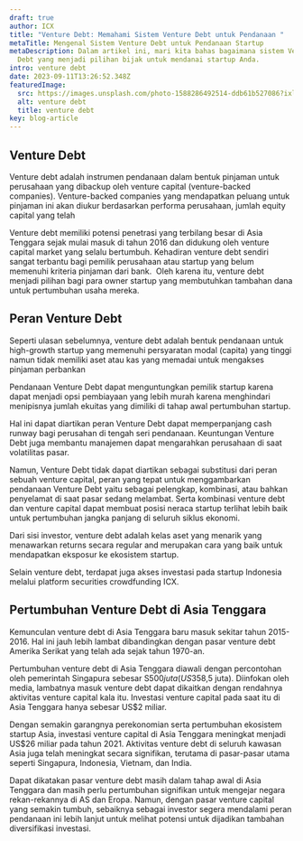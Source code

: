 ```yaml
---
draft: true
author: ICX
title: "Venture Debt: Memahami Sistem Venture Debt untuk Pendanaan "
metaTitle: Mengenal Sistem Venture Debt untuk Pendanaan Startup
metaDescription: Dalam artikel ini, mari kita bahas bagaimana sistem Venture
  Debt yang menjadi pilihan bijak untuk mendanai startup Anda.
intro: venture debt
date: 2023-09-11T13:26:52.348Z
featuredImage:
  src: https://images.unsplash.com/photo-1588286492514-ddb61b527086?ixlib=rb-4.0.3&ixid=M3wxMjA3fDB8MHxwaG90by1wYWdlfHx8fGVufDB8fHx8fA%3D%3D&auto=format&fit=crop&w=870&q=80
  alt: venture debt
  title: venture debt
key: blog-article
---
```

<!--StartFragment-->

## Venture Debt

Venture debt adalah instrumen pendanaan dalam bentuk pinjaman untuk perusahaan yang dibackup oleh venture capital (venture-backed companies). Venture-backed companies yang mendapatkan peluang untuk pinjaman ini akan diukur berdasarkan performa perusahaan, jumlah equity capital yang telah 

Venture debt memiliki potensi penetrasi yang terbilang besar di Asia Tenggara sejak mulai masuk di tahun 2016 dan didukung oleh venture capital market yang selalu bertumbuh. Kehadiran venture debt sendiri sangat terbantu bagi pemilik perusahaan atau startup yang belum memenuhi kriteria pinjaman dari bank.  Oleh karena itu, venture debt menjadi pilihan bagi para owner startup yang membutuhkan tambahan dana untuk pertumbuhan usaha mereka.

## Peran Venture Debt

Seperti ulasan sebelumnya, venture debt adalah bentuk pendanaan untuk high-growth startup yang memenuhi persyaratan modal (capita) yang tinggi namun tidak memiliki aset atau kas yang memadai untuk mengakses pinjaman perbankan

Pendanaan Venture Debt dapat menguntungkan pemilik startup karena dapat menjadi opsi pembiayaan yang lebih murah karena menghindari menipisnya jumlah ekuitas yang dimiliki di tahap awal pertumbuhan startup. 

Hal ini dapat diartikan peran Venture Debt dapat memperpanjang cash runway bagi perusahan di tengah seri pendanaan. Keuntungan Venture Debt juga membantu manajemen dapat mengarahkan perusahaan di saat volatilitas pasar.

Namun, Venture Debt tidak dapat diartikan sebagai substitusi dari peran sebuah venture capital, peran yang tepat untuk menggambarkan pendanaan Venture Debt yaitu sebagai pelengkap, kombinasi, atau bahkan penyelamat di saat pasar sedang melambat. Serta kombinasi venture debt dan venture capital dapat membuat posisi neraca startup terlihat lebih baik untuk pertumbuhan jangka panjang di seluruh siklus ekonomi.

Dari sisi investor, venture debt adalah kelas aset yang menarik yang menawarkan returns secara regular and merupakan cara yang baik untuk mendapatkan eksposur ke ekosistem startup.

Selain venture debt, terdapat juga akses investasi pada startup Indonesia melalui platform securities crowdfunding ICX.

## Pertumbuhan Venture Debt di Asia Tenggara

Kemunculan venture debt di Asia Tenggara baru masuk sekitar tahun 2015-2016. Hal ini jauh lebih lambat dibandingkan dengan pasar venture debt Amerika Serikat yang telah ada sejak tahun 1970-an.

Pertumbuhan venture debt di Asia Tenggara diawali dengan percontohan oleh pemerintah Singapura sebesar S$500 juta (US$358,5 juta). Diinfokan oleh media, lambatnya masuk venture debt dapat dikaitkan dengan rendahnya aktivitas venture capital kala itu. Investasi venture capital pada saat itu di Asia Tenggara hanya sebesar US$2 miliar. 

Dengan semakin garangnya perekonomian serta pertumbuhan ekosistem startup Asia, investasi venture capital di Asia Tenggara meningkat menjadi US$26 miliar pada tahun 2021. Aktivitas venture debt di seluruh kawasan Asia juga telah meningkat secara signifikan, terutama di pasar-pasar utama seperti Singapura, Indonesia, Vietnam, dan India.

Dapat dikatakan pasar venture debt masih dalam tahap awal di Asia Tenggara dan masih perlu pertumbuhan signifikan untuk mengejar negara rekan-rekannya di AS dan Eropa. Namun, dengan pasar venture capital yang semakin tumbuh, sebaiknya sebagai investor segera mendalami peran pendanaan ini lebih lanjut untuk melihat potensi untuk dijadikan tambahan diversifikasi investasi.



<!--EndFragment-->